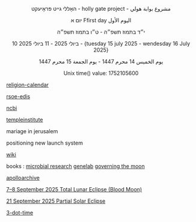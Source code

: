 <p align="center">
האָללי גייט פּראָיעקט - holly gate project - مشروع بوابة هولي
<p align="center">
יום א Ffirst day اليوم الأول
<p align="center">
י״ד בתמוז תשפ״ה - ט״ו בתמוז תשפ״ה
<p align="center">
10 ביולי 2025 - 11 ביולי 2025 - {tuesday 15 july 2025 - wendesday 16 July 2025}
<p align="center">
يوم الخميس 14 محرم 1447 - يوم الجمعة 15 محرم 1447
<p align="center">
Unix time() value: 1752105600
</p>

[religion-calendar](https://github.com/melekhmashiach/religion-calendar)

[rsoe-edis](https://rsoe-edis.org/eventMap)

[ncbi](https://www.ncbi.nlm.nih.gov/guide/sequence-analysis/)

[templeinstitute](https://templeinstitute.org)

mariage in jerusalem 

positioning new launch system

[wiki](https://github.com/melekhmashiach/melekhmashiach/wiki)

books : [microbial research](https://www.nasa.gov/wp-content/uploads/2021/10/microbial_research_2021_tagged.pdf) [genelab](https://www.nasa.gov/wp-content/uploads/2018/05/np-2017-06-020-jsc_a_researchers_guide_to_genelab-tagged_0.pdf) [governing the moon](https://www.nasa.gov/wp-content/uploads/2025/02/governing-the-moon-sp-2024-4559-ebook.pdf) 

[apolloarchive](https://apolloarchive.com/)

[7–8 September 2025 Total Lunar Eclipse (Blood Moon)](https://www.timeanddate.com/eclipse/lunar/2025-september-7) 

[21 September 2025 Partial Solar Eclipse](https://www.timeanddate.com/eclipse/solar/2025-september-21) 

[3-dot-time](https://github.com/melekhmashiach/3-dot-time) 

